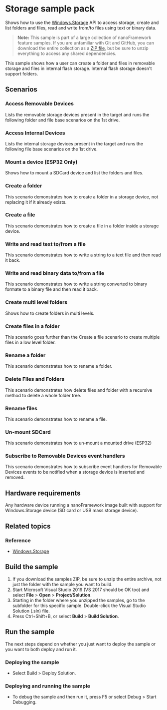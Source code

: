 # Storage sample pack

Shows how to use the [Windows.Storage](http://docs.nanoframework.net/api/Windows.Storage.html) API to access storage, create and list folders and files, read and write from/to files using text or binary data.

> **Note:** This sample is part of a large collection of nanoFramework feature samples.
> If you are unfamiliar with Git and GitHub, you can download the entire collection as a
> [ZIP file](https://github.com/nanoframework/Samples/archive/main.zip), but be
> sure to unzip everything to access any shared dependencies.
<!-- For more info on working with the ZIP file, 
> the samples collection, and GitHub, see [Get the UWP samples from GitHub](https://aka.ms/ovu2uq). 
> For more samples, see the [Samples portal](https://aka.ms/winsamples) on the Windows Dev Center.  -->

This sample shows how a user can create a folder and files in removable storage and files in internal flash storage.
Internal flash storage doesn't support folders.

## Scenarios

### Access Removable Devices

Lists the removable storage devices present in the target and runs the following folder and file base scenarios on the 1st drive.

### Access Internal Devices

Lists the internal storage devices present in the target and runs the following file base scenarios on the 1st drive.

### Mount a device (ESP32 Only)

Shows how to mount a SDCard device and list the folders and files.

### Create a folder

This scenario demonstrates how to create a folder in a storage device, not replacing it if it already exists.

### Create a file

This scenario demonstrates how to create a file in a folder inside a storage device.

### Write and read text to/from a file

This scenario demonstrates how to write a string to a text file and then read it back.

### Write and read binary data to/from a file

This scenario demonstrates how to write a string converted to binary formate to a binary file and then read it back.

### Create multi level folders

Shows how to create folders in multi levels.

### Create files in a folder

This scenario goes further than the Create a file scenario to create multiple files in a low level folder.

### Rename a folder

This scenario demonstrates how to rename a folder.

### Delete FIles and Folders

This scenario demonstrates how delete files and folder with a recursive method to delete a whole folder tree.

### Rename files

This scenario demonstrates how to rename a file.

### Un-mount SDCard

This scenario demonstrates how to un-mount a mounted drive (ESP32)

### Subscribe to Removable Devices event handlers

This scenario demonstrates how to subscribe event handlers for Removable Devices events to be notified when a storage device is inserted and removed.

## Hardware requirements

Any hardware device running a nanoFramework image built with support for Windows.Storage device (SD card or USB mass storage device).

## Related topics

### Reference

- [Windows.Storage](http://docs.nanoframework.net/api/Windows.Storage.html)

## Build the sample

1. If you download the samples ZIP, be sure to unzip the entire archive, not just the folder with the sample you want to build. 
2. Start Microsoft Visual Studio 2019 (VS 2017 should be OK too) and select **File** \> **Open** \> **Project/Solution**.
3. Starting in the folder where you unzipped the samples, go to the subfolder for this specific sample. Double-click the Visual Studio Solution (.sln) file.
4. Press Ctrl+Shift+B, or select **Build** \> **Build Solution**.

## Run the sample

The next steps depend on whether you just want to deploy the sample or you want to both deploy and run it.

### Deploying the sample

- Select Build > Deploy Solution.

### Deploying and running the sample

- To debug the sample and then run it, press F5 or select Debug >  Start Debugging.

